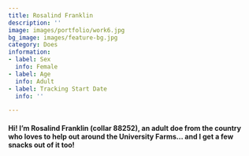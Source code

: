 ```yaml
---
title: Rosalind Franklin
description: ''
image: images/portfolio/work6.jpg
bg_image: images/feature-bg.jpg
category: Does
information:
- label: Sex
  info: Female
- label: Age
  info: Adult
- label: Tracking Start Date
  info: ''

---
```

#### Hi! I’m Rosalind Franklin (collar 88252), an adult doe from the country who loves to help out around the University Farms… and I get a few snacks out of it too!